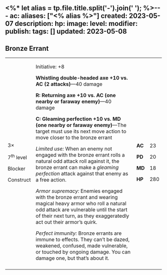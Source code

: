 <%* let alias = tp.file.title.split('-').join(' '); %>---
ac: 
aliases: ["<% alias %>"]
created: 2023-05-07
description: 
hp: 
image: 
level: 
modifier: 
publish: 
tags: []
updated: 2023-05-08
---

## Bronze Errant

<table>
<colgroup>
<col style="width: 16%" />
<col style="width: 71%" />
<col style="width: 5%" />
<col style="width: 6%" />
</colgroup>
<tbody>
<tr class="odd">
<td><p>3×</p>
<p>7<sup>th</sup> level</p>
<p>Blocker</p>
<p>Construct</p></td>
<td><p>Initiative: +8</p>
<p><strong>Whistling double-headed axe +10 vs. AC (2
attacks)</strong>—40 damage</p>
<p><strong>R: Returning axe +10 vs. AC (one nearby or faraway
enemy)</strong>—40 damage</p>
<p><strong>C: Gleaming perfection +10 vs. MD (one nearby or faraway
enemy)</strong>—The target must use its next move action to move closer
to the bronze errant</p>
<p><em>Limited use:</em> When an enemy not engaged with the bronze
errant rolls a natural odd attack roll against it, the bronze errant can
make a <em>gleaming perfection</em> attack against that enemy as a free
action.</p>
<p><em>Armor supremacy:</em> Enemies engaged with the bronze errant and
wearing magical heavy armor who roll a natural odd attack are vulnerable
until the start of their next turn, as they exaggeratedly act out their
armor’s quirk.</p>
<p><em>Perfect immunity:</em> Bronze errants are immune to effects. They
can’t be dazed, weakened, confused, made vulnerable, or touched by
ongoing damage. You can damage one, but that’s about it.</p></td>
<td><p><strong>AC</strong></p>
<p><strong>PD</strong></p>
<p><strong>MD</strong></p>
<p><strong>HP</strong></p></td>
<td><p>23</p>
<p>20</p>
<p>18</p>
<p>280</p></td>
</tr>
<tr class="even">
<td></td>
<td></td>
<td></td>
<td></td>
</tr>
</tbody>
</table>
